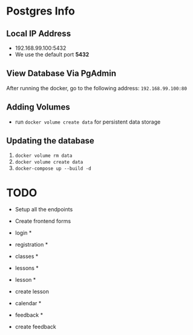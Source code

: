# Postgres Info
## Local IP Address
  - 192.168.99.100:5432
  - We use the default port **5432**

## View Database Via PgAdmin
  After running the docker, go to the following address:
  `192.168.99.100:80`

## Adding Volumes
  - run `docker volume create data` for persistent data storage

## Updating the database
  1. `docker volume rm data`
  2. `docker volume create data`
  3. `docker-compose up --build -d`

# TODO
  - Setup all the endpoints
  - Create frontend forms



  - login *
  - registration *
  - classes *
  - lessons *
  - lesson *
  - create lesson
  - calendar *
  - feedback *
  - create feedback
